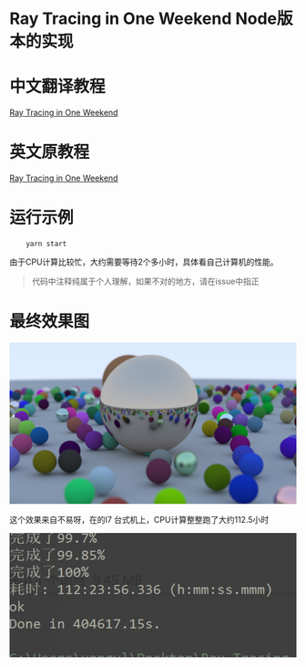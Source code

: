 # Ray Tracing in One Weekend Node版本的实现

# 中文翻译教程
[Ray Tracing in One Weekend](https://blog.csdn.net/xiji333/article/details/108730223)

# 英文原教程

[Ray Tracing in One Weekend](https://raytracing.github.io/books/RayTracingInOneWeekend.html)


# 运行示例

```shell
    yarn start
```
由于CPU计算比较忙，大约需要等待2个多小时，具体看自己计算机的性能。

> 代码中注释纯属于个人理解，如果不对的地方，请在issue中指正


# 最终效果图

![最终效果](./ppm/1668308441378.jpg)

这个效果来自不易呀，在的I7 台式机上，CPU计算整整跑了大约112.5小时

![生成耗时](./ppm/飞书20221113-155405.jpg)

